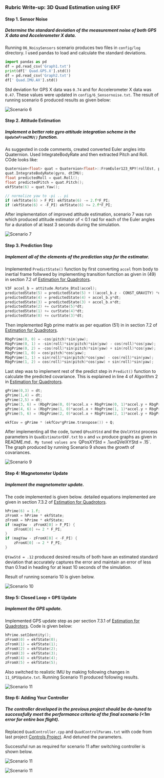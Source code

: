 ### Rubric Write-up: 3D Quad Estimation using EKF

#### Step 1. Sensor Noise
##### Determine the standard deviation of the measurement noise of both GPS X data and Accelerometer X data.

Running `06_NoisySensors` scenario produces two files in `config/log` directory. I used pandas to load and calculate the standard deviations. 

```python
import pandas as pd
df = pd.read_csv('Graph1.txt')
print(df[' Quad.GPS.X'].std())
df = pd.read_csv('Graph2.txt')
df[' Quad.IMU.AX'].std()
```

Std deviation for GPS X data was `0.74` and for Accelerometer X data was `0.47`. These values were updated in `config/6_Sensornoise.txt`. The result of running scenario 6 produced results as given below:

![Scenario 6](images/scenario_6_1.jpg)

#### Step 2. Attitude Estimation
##### Implement a better rate gyro attitude integration scheme in the `UpdateFromIMU()` function.

As suggested in code comments, created converted Euler angles into Quaternion. Used IntegrateBodyRate and then extracted Pitch and Roll. COde looks like:

```cpp
Quaternion<float> quat = Quaternion<float>::FromEuler123_RPY(rollEst, pitchEst, ekfState(6));
quat.IntegrateBodyRate(gyro, dtIMU);
float predictedRoll = quat.Roll();
float predictedPitch = quat.Pitch();
ekfState(6) = quat.Yaw();

// normalize yaw to -pi .. pi
if (ekfState(6) > F_PI) ekfState(6) -= 2.f*F_PI;
if (ekfState(6) < -F_PI) ekfState(6) += 2.f*F_PI;
```
After implementation of improved attitude estimation, scenario 7 was run which produced attitude estimator of < 0.1 rad for each of the Euler angles for a duration of at least 3 seconds during the simulation.

![Scenario 7](images/scenario_7_1.jpg)


#### Step 3. Prediction Step
##### Implement all of the elements of the prediction step for the estimator.

Implemented `PredictState()` function by first converting `accel` from body to inertial frame follwwed by implementing transition function as given in (49) in section 7.2 of [Estimation for Quadrotors](https://www.overleaf.com/read/vymfngphcccj#/54894644/).

```cpp
V3F accel_b = attitude.Rotate_BtoI(accel);
predictedState(5) = predictedState(5) + ((accel_b.z - CONST_GRAVITY) *dt);
predictedState(4) = predictedState(4) + accel_b.y*dt;
predictedState(3) = predictedState(3) + accel_b.x*dt;
predictedState(2) += curState(5)*dt;
predictedState(1) += curState(4)*dt;
predictedState(0) += curState(3)*dt;
```

Then implemented Rgb prime matrix as per equation (51) in in section 7.2 of [Estimation for Quadrotors](https://www.overleaf.com/read/vymfngphcccj#/54894644/).

```cpp
RbgPrime(0, 0) = -cos(pitch)*sin(yaw);
RbgPrime(0, 1) = -sin(roll)*sin(pitch)*sin(yaw) - cos(roll)*cos(yaw);
RbgPrime(0, 2) = -cos(roll)*sin(pitch)*sin(yaw) + sin(roll)*cos(yaw);
RbgPrime(1, 0) = cos(pitch)*cos(yaw);
RbgPrime(1, 1) = sin(roll)*sin(pitch)*cos(yaw) - cos(roll)*sin(yaw);
RbgPrime(1, 2) = cos(roll)*sin(pitch)*cos(yaw) + sin(roll)*sin(yaw);
```

Last step was to implement rest of the predict step in `Predict()` function to calculate the predicted covariance. This is explained in line 4 of Algorithm 2 in  [Estimation for Quadrotors](https://www.overleaf.com/read/vymfngphcccj#/54894644/).

```cpp
gPrime(0,3) = dt;
gPrime(1,4) = dt;
gPrime(2,5) = dt;
gPrime(3, 6) = (RbgPrime(0, 0)*accel.x + RbgPrime(0, 1)*accel.y + RbgPrime(0, 2)*accel.z)*dt;
gPrime(4, 6) = (RbgPrime(1, 0)*accel.x + RbgPrime(1, 1)*accel.y + RbgPrime(1, 2)*accel.z)*dt;
gPrime(5, 6) = (RbgPrime(2, 0)*accel.x + RbgPrime(2, 1)*accel.y + RbgPrime(2, 2)*accel.z)*dt;

ekfCov = gPrime * (ekfCov*gPrime.transpose()) + Q;
```

After implementing all the code, tuned `QPosXYStd` and the `QVelXYStd` process parameters in `QuadEstimatorEKF.txt` to `x` and `vx` produce graphs as given in README.md`. My tuned values are `QPosXYStd = .1` and `QVelXYStd = .15`. The graph produced by running Scenario 9 shows the growth of covariances.

![Scenario 9](images/scenario_9_1.jpg)


#### Step 4: Magnetometer Update
##### Implement the magnetometer update. 

The code implemented is given below. detailed equations implemented are given in section 7.3.2 of [Estimation for Quadrotors](https://www.overleaf.com/read/vymfngphcccj#/54894644/).

```cpp
hPrime(6) = 1.f;
zFromX = hPrime * ekfState;
zFromX = hPrime * ekfState;
if (magYaw - zFromX[0] > F_PI) {
	zFromX[0] += 2 * F_PI;
}
if (magYaw - zFromX[0] < -F_PI) {
	zFromX[0] -= 2 * F_PI;
}
```
`QYawStd = .12` produced desired results of both have an estimated standard deviation that accurately captures the error and maintain an error of less than 0.1rad in heading for at least 10 seconds of the simulation.

Result of running scenario 10 is given below.

![Scenario 10](images/scenario_10_1.jpg)

#### Step 5: Closed Loop + GPS Update
##### Implement the GPS update.

Implemented GPS update step as per section 7.3.1 of [Estimation for Quadrotors](https://www.overleaf.com/read/vymfngphcccj#/54894644/). Code is given below:

```cpp
hPrime.setIdentity();
zFromX(0) = ekfState(0);
zFromX(1) = ekfState(1);
zFromX(2) = ekfState(2);
zFromX(3) = ekfState(3);
zFromX(4) = ekfState(4);
zFromX(5) = ekfState(5);
```

Also switched to realistic IMU by making following changes in `11_GPSUpdate.txt`. Running Scenario 11 produced following results. 

![Scenario 11](images/scenario_11_1.jpg)


#### Step 6: Adding Your Controller
##### The controller developed in the previous project should be de-tuned to successfully meet the performance criteria of the final scenario (<1m error for entire box flight).

Replaced `QuadController.cpp` and `QuadControlParams.txt` with code from last project [Controls Project](https://github.com/nsanghi/FCND-T1-P3-Controls-CPP). And detuned the parameters. 

Successful run as required for scenario 11 after switching controller is shown below.

![Scenario 11](images/scenario_11_2.jpg)

![Scenario 11](images/scenario_11_3.jpg)


